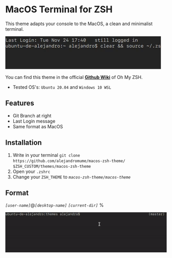 # MacOS Terminal for ZSH

This theme adapts your console to the MacOS, a clean and minimalist terminal.

![Prueba](https://raw.githubusercontent.com/alejandromume/macos-zsh-theme-media/main/ezgif-1-00d628ce950f.gif)

You can find this theme in the official [**Github Wiki**](https://github.com/ohmyzsh/ohmyzsh/wiki/External-themes#macos-terminal) of Oh My ZSH. 

* Tested OS's: `Ubuntu 20.04` and `Windows 10 WSL`

## Features
 - Git Branch at right
 - Last Login message
 - Same format as MacOS

## Installation
 1. Write in your terminal `git clone https://github.com/alejandromume/macos-zsh-theme/ $ZSH_CUSTOM/themes/macos-zsh-theme`
 2. Open your `.zshrc`
 3. Change your `ZSH_THEME` to *`macos-zsh-theme/macos-theme`* 

## Format
 
 *`[user-name]`*@*`[desktop-name]`* *`[current-dir]`* %
 
 ![Git](https://raw.githubusercontent.com/alejandromume/macos-zsh-theme-media/main/ezgif-1-d25fc7015a19.gif)

